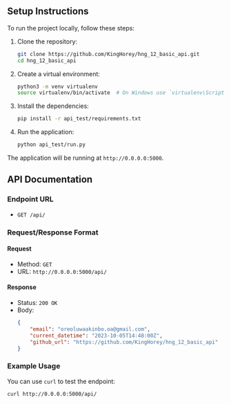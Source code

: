 
## Setup Instructions

To run the project locally, follow these steps:

1. Clone the repository:
    ```sh
    git clone https://github.com/KingHorey/hng_12_basic_api.git
    cd hng_12_basic_api
    ```

2. Create a virtual environment:
    ```sh
    python3 -m venv virtualenv
    source virtualenv/bin/activate  # On Windows use `virtualenv\Scripts\activate`
    ```

3. Install the dependencies:
    ```sh
    pip install -r api_test/requirements.txt
    ```

4. Run the application:
    ```sh
    python api_test/run.py
    ```

The application will be running at `http://0.0.0.0:5000`.

## API Documentation

### Endpoint URL

- `GET /api/`

### Request/Response Format

#### Request

- Method: `GET`
- URL: `http://0.0.0.0:5000/api/`

#### Response

- Status: `200 OK`
- Body:
    ```json
    {
        "email": "oreoluwaakinbo.oa@gmail.com",
        "current_datetime": "2023-10-05T14:48:00Z",
        "github_url": "https://github.com/KingHorey/hng_12_basic_api"
    }
    ```

### Example Usage

You can use `curl` to test the endpoint:

```sh
curl http://0.0.0.0:5000/api/
